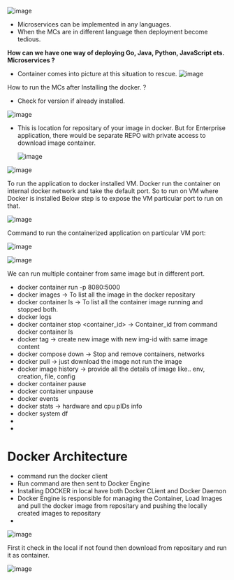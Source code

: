 ![image](https://user-images.githubusercontent.com/29571875/129880960-f09a860b-bd90-4d98-9216-761dd5fd640e.png)

- Microservices can be implemented in any languages.
- When the MCs are in different language then deployment become tedious.

**How can we have one way of deploying Go, Java, Python, JavaScript ets. Microservices ?**

- Container comes into picture at this situation to rescue.
![image](https://user-images.githubusercontent.com/29571875/129881625-4d36d8a6-faa7-4ac5-9c7f-d67c99977c16.png)

How to run the MCs after Installing the docker. ?
- Check for version if already installed.

![image](https://user-images.githubusercontent.com/29571875/129883615-b644bd3e-3505-46fc-bc4e-8209d09698e7.png)

- This is location for repositary of your image in docker. But for Enterprise application, there would be separate REPO with private access to download
  image container.
  
  ![image](https://user-images.githubusercontent.com/29571875/129886327-b676c169-6f67-45f8-bd9e-c4066eb666af.png)


![image](https://user-images.githubusercontent.com/29571875/129885123-51429828-42bb-4b5f-bb8e-6338e50a2d3b.png)


To run the application to docker installed VM. Docker run the container on internal docker network and take the default port. So to run on VM where Docker is installed
Below step is to expose the VM particular port to run on that.

![image](https://user-images.githubusercontent.com/29571875/129885537-75515522-edea-45cb-8007-8af687400994.png)

Command to run the containerized application on particular VM port:


![image](https://user-images.githubusercontent.com/29571875/129885998-b9625859-0e69-49ef-afdc-18858f2a90e8.png)

![image](https://user-images.githubusercontent.com/29571875/129886820-407de19b-d9b6-4b1b-a686-43e2412f45fc.png)

We can run multiple container from same image but in different port.

- docker container run -p 8080:5000 <image-name>
- docker images -> To list all the image in the docker repositary
- docker container ls -> To list all the container image running and stopped both.
- docker logs <docker-image-id>
- docker container stop <container_id> -> Container_id from command docker container ls
- docker tag <image-name> <to-new-image-name> -> create new image with new img-id with same image content
- docker compose down -> Stop and remove containers, networks
- docker pull <img-name> -> just download the image not run the image
- docker image history <image-id> -> provide all the details of image like.. env, creation, file, config
- docker container pause <img-id>
- docker container unpause <img-id>
- docker events
- docker stats -> hardware and cpu pIDs info
- docker system df
- 
-  


# Docker Architecture
  
  - command run the docker client
  - Run command are then sent to Docker Engine
  - Installing DOCKER in local have both Docker CLient and Docker Daemon
  - Docker Engine is responsible for managing the Container, Load Images and pull the docker image from repositary and 
    pushing the locally created images to repositary
  - 

![image](https://user-images.githubusercontent.com/29571875/129888607-b6864029-87e6-4ef5-af98-ecd9150167a5.png)

  
  First it check in the local if not found then download from repositary and run it as container.
  
![image](https://user-images.githubusercontent.com/29571875/129889335-5697d1e3-22c5-4eba-b276-42f560f9bfd1.png)

